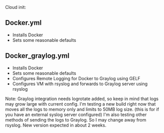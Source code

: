 Cloud init:

## Docker.yml
- Installs Docker
- Sets some reasonable defaults
  
## Docker_graylog.yml

- Installs Docker
- Sets some reasonable defaults
- Configures Remote Logging for Docker to Graylog using GELF
- Configures VM with rsyslog and forwards to Graylog server using rsyslog


Note:
Graylog integration needs logrotate added, so keep in mind that logs may grow large with current config.
I'm testing a new build right now that moves all the logs to memory only and limits to 50MB log size.  (this is for if you have an external syslog server configured)
I'm also testing other methods of sending the logs to Graylog.  So I may change away from rsyslog.
New version expected in about 2 weeks.
